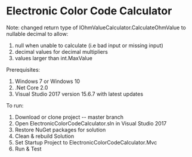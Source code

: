 # Electronic Color Code Calculator

Note:  changed return type of IOhmValueCalculator.CalculateOhmValue to nullable decimal to allow:
1) null when unable to calculate (i.e bad input or missing input)
2) decimal values for decimal multipliers
3) values larger than int.MaxValue

Prerequisites:
1) Windows 7 or Windows 10
2) .Net Core 2.0
3) Visual Studio 2017 version 15.6.7 with latest updates

To run:
1) Download or clone project -- master branch
2) Open ElectronicColorCodeCalculator.sln in Visual Studio 2017
3) Restore NuGet packages for solution
4) Clean & rebuild Solution
5) Set Startup Project to ElectronicColorCodeCalculator.Mvc
6) Run & Test
